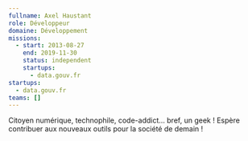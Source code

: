 ```yaml
---
fullname: Axel Haustant
role: Développeur
domaine: Développement
missions:
  - start: 2013-08-27
    end: 2019-11-30
    status: independent
    startups:
      - data.gouv.fr
startups:
  - data.gouv.fr
teams: []
---
```

Citoyen numérique, technophile, code-addict… bref, un geek !
Espère contribuer aux nouveaux outils pour la société de demain !
